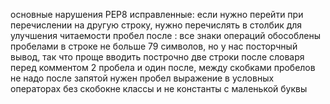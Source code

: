 основные нарушения PEP8 исправленные:
если нужно перейти при перечислении на другую строку, нужно перечислять в столбик для улучшения читаемости
пробел после :
все знаки операций обособлены пробелами
в строке не больше 79 символов, но у нас посторчный вывод, так что проще вводить построчно
две строки после словаря
перед комментом 2 пробела и один после, между скобками пробелов не надо
после запятой нужен пробел
выражение в условных операторах без скобокне классы и не константы с маленькой буквы

